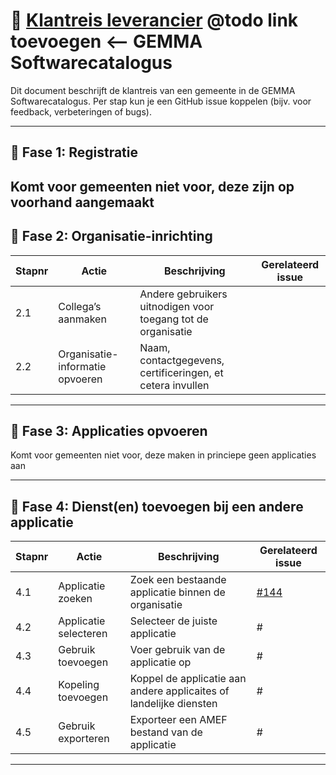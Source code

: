 # 🧭 [Klantreis leverancier]() @todo link toevoegen <– GEMMA Softwarecatalogus

Dit document beschrijft de klantreis van een gemeente in de GEMMA Softwarecatalogus. Per stap kun je een GitHub issue koppelen (bijv. voor feedback, verbeteringen of bugs).

---

## 🔹 Fase 1: Registratie

Komt voor gemeenten niet voor, deze zijn op voorhand aangemaakt
---

## 🔹 Fase 2: Organisatie-inrichting

| Stapnr | Actie                                  | Beschrijving                                                       | Gerelateerd issue |
|--------|-----------------------------------------|--------------------------------------------------------------------|-------------------|
| 2.1    | Collega’s aanmaken                      | Andere gebruikers uitnodigen voor toegang tot de organisatie       |        |
| 2.2    | Organisatie-informatie opvoeren         | Naam, contactgegevens, certificeringen, et cetera invullen         |                  |

---

## 🔹 Fase 3: Applicaties opvoeren

Komt voor gemeenten niet voor, deze maken in princiepe geen applicaties aan                

---

## 🔹 Fase 4: Dienst(en) toevoegen bij een andere applicatie

| Stapnr | Actie                                  | Beschrijving                                                       | Gerelateerd issue |
|--------|-----------------------------------------|--------------------------------------------------------------------|-------------------|
| 4.1    | Applicatie zoeken                       | Zoek een bestaande applicatie binnen de organisatie                | [#144]([url](https://github.com/orgs/VNG-Realisatie/projects/17/views/3?filterQuery=label%3A%22Organisatie+en+configuratie%22+label%3A%22PvE+eis%22+&pane=issue&itemId=98565405&issue=VNG-Realisatie%7CSoftwarecatalogus%7C144))              |
| 4.2    | Applicatie selecteren                   | Selecteer de juiste applicatie                                     | #                 |
| 4.3    | Gebruik toevoegen    | Voer gebruik van de applicatie op                                     | #                 |#                 |
| 4.4    | Kopeling toevoegen   | Koppel de applicatie aan andere applicaites of landelijke diensten                                 | #                 |#                 |
| 4.5    | Gebruik exporteren   | Exporteer een AMEF bestand van de applicatie                             | #                 |

---
